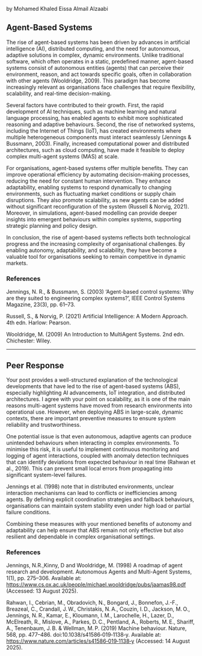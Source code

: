 by Mohamed Khaled Eissa Almail Alzaabi

## Agent-Based Systems

The rise of agent-based systems has been driven by advances in artificial intelligence (AI), distributed computing, and the need for autonomous, adaptive solutions in complex, dynamic environments. Unlike traditional software, which often operates in a static, predefined manner, agent-based systems consist of autonomous entities (agents) that can perceive their environment, reason, and act towards specific goals, often in collaboration with other agents (Wooldridge, 2009). This paradigm has become increasingly relevant as organisations face challenges that require flexibility, scalability, and real-time decision-making.

Several factors have contributed to their growth. First, the rapid development of AI techniques, such as machine learning and natural language processing, has enabled agents to exhibit more sophisticated reasoning and adaptive behaviours. Second, the rise of networked systems, including the Internet of Things (IoT), has created environments where multiple heterogeneous components must interact seamlessly (Jennings & Bussmann, 2003). Finally, increased computational power and distributed architectures, such as cloud computing, have made it feasible to deploy complex multi-agent systems (MAS) at scale.

For organisations, agent-based systems offer multiple benefits. They can improve operational efficiency by automating decision-making processes, reducing the need for constant human intervention. They enhance adaptability, enabling systems to respond dynamically to changing environments, such as fluctuating market conditions or supply chain disruptions. They also promote scalability, as new agents can be added without significant reconfiguration of the system (Russell & Norvig, 2021). Moreover, in simulations, agent-based modelling can provide deeper insights into emergent behaviours within complex systems, supporting strategic planning and policy design.

In conclusion, the rise of agent-based systems reflects both technological progress and the increasing complexity of organisational challenges. By enabling autonomy, adaptability, and scalability, they have become a valuable tool for organisations seeking to remain competitive in dynamic markets.

### References

Jennings, N. R., & Bussmann, S. (2003) ‘Agent-based control systems: Why are they suited to engineering complex systems?’, IEEE Control Systems Magazine, 23(3), pp. 61–73.

Russell, S., & Norvig, P. (2021) Artificial Intelligence: A Modern Approach. 4th edn. Harlow: Pearson.

Wooldridge, M. (2009) An Introduction to MultiAgent Systems. 2nd edn. Chichester: Wiley.


--------

## Peer Response

Your post provides a well-structured explanation of the technological developments that have led to the rise of agent-based systems (ABS), especially highlighting AI advancements, IoT integration, and distributed architectures. I agree with your point on scalability, as it is one of the main reasons multi-agent systems have moved from research environments into operational use. However, when deploying ABS in large-scale, dynamic contexts, there are important preventive measures to ensure system reliability and trustworthiness.

One potential issue is that even autonomous, adaptive agents can produce unintended behaviours when interacting in complex environments. To minimise this risk, it is useful to implement continuous monitoring and logging of agent interactions, coupled with anomaly detection techniques that can identify deviations from expected behaviour in real time (Rahwan et al., 2019). This can prevent small local errors from propagating into significant system-level failures.

Jennings et al. (1998) note that in distributed environments, unclear interaction mechanisms can lead to conflicts or inefficiencies among agents. By defining explicit coordination strategies and fallback behaviours, organisations can maintain system stability even under high load or partial failure conditions.

Combining these measures with your mentioned benefits of autonomy and adaptability can help ensure that ABS remain not only effective but also resilient and dependable in complex organisational settings.

### References

Jennings, N.R.,Kinny, D and Wooldridge, M. (1998) A roadmap of agent research and development. Autonomous Agents and Multi-Agent Systems, 1(1), pp. 275–306. Available at: https://www.cs.ox.ac.uk/people/michael.wooldridge/pubs/jaamas98.pdf (Accessed: 13 August 2025).

Rahwan, I., Cebrian, M., Obradovich, N., Bongard, J., Bonnefon, J.-F., Breazeal, C., Crandall, J. W., Christakis, N. A., Couzin, I. D., Jackson, M. O., Jennings, N. R., Kamar, E., Kloumann, I. M., Larochelle, H., Lazer, D., McElreath, R., Mislove, A., Parkes, D. C., Pentland, A., Roberts, M. E., Shariff, A., Tenenbaum, J. B. & Wellman, M. P. (2019) Machine behaviour. Nature, 568, pp. 477–486. doi:10.1038/s41586‑019‑1138‑y. Available at: https://www.nature.com/articles/s41586‑019‑1138‑y (Accessed: 14 August 2025).